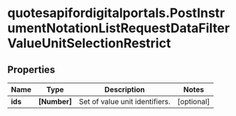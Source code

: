# quotesapifordigitalportals.PostInstrumentNotationListRequestDataFilterValueUnitSelectionRestrict

## Properties

Name | Type | Description | Notes
------------ | ------------- | ------------- | -------------
**ids** | **[Number]** | Set of value unit identifiers. | [optional] 


